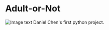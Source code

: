 # Adult-or-Not
![Image text](https://shanglianghome.files.wordpress.com/2021/01/img_4756.png)
Daniel Chen's first python project.
